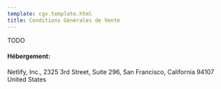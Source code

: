```yaml
---
template: cgv.template.html
title: Conditions Générales de Vente
---
```


TODO

#### Hébergement:

Netlify, Inc., 2325 3rd Street, Suite 296, San Francisco, California 94107 United States
